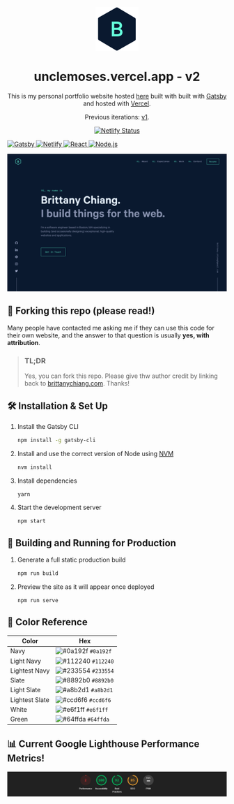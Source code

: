 <div align="center">
  <img alt="Logo" src="https://raw.githubusercontent.com/mosespace/GATSBY-WEBSITE/main/src/images/logo.png" width="100" />
</div>
<h1 align="center">
  unclemoses.vercel.app - v2
</h1>
<p align="center">
  This is my personal portfolio website hosted <a href="https://netlify.uncle-moses.app/" target="_blank">here</a> built with built with <a href="https://www.gatsbyjs.org/" target="_blank">Gatsby</a> and hosted with <a href="https://www.vercel.com/" target="_blank">Vercel</a>.
</p>
<p align="center">
  Previous iterations:
  <a href="https://github.com/mosespace.github.io/" target="_blank">v1</a>.
</p>
<p align="center">
  <a href="https://app.netlify.com/sites/mosespace/deploys" target="_blank">
    <img src="https://api.netlify.com/api/v1/badges/1963b488-7b78-48c9-9e2d-6fb5e47ab3af/deploy-status" alt="Netlify Status" />

![Gatsby](https://img.shields.io/badge/Gatsby-663399.svg?style=for-the-badge&logo=Gatsby&logoColor=white)
![Netlify](https://img.shields.io/badge/Netlify-18f1b6.svg?style=for-the-badge&logo=Netlify&logoColor=white)
![React](https://img.shields.io/badge/React-61DAFB.svg?style=for-the-badge&logo=React&logoColor=black)
![Node.js](https://img.shields.io/badge/Node.js-339933.svg?style=for-the-badge&logo=nodedotjs&logoColor=white)

  </a>
</p>

![demo](https://raw.githubusercontent.com/mosespace/GATSBY-WEBSITE/main/src/images/demo.png)

## 🚨 Forking this repo (please read!)

Many people have contacted me asking me if they can use this code for their own website, and the answer to that question is usually **yes, with attribution**.

> ### TL;DR
>
> Yes, you can fork this repo. Please give thw author credit by linking back to [brittanychiang.com](https://brittanychiang.com). Thanks!

## 🛠 Installation & Set Up

1. Install the Gatsby CLI

   ```sh
   npm install -g gatsby-cli
   ```

2. Install and use the correct version of Node using [NVM](https://github.com/nvm-sh/nvm)

   ```sh
   nvm install
   ```

3. Install dependencies

   ```sh
   yarn
   ```

4. Start the development server

   ```sh
   npm start
   ```

## 🚀 Building and Running for Production

1. Generate a full static production build

   ```sh
   npm run build
   ```

1. Preview the site as it will appear once deployed

   ```sh
   npm run serve
   ```

## 🎨 Color Reference

| Color          | Hex                                                                |
| -------------- | ------------------------------------------------------------------ |
| Navy           | ![#0a192f](https://via.placeholder.com/10/0a192f?text=+) `#0a192f` |
| Light Navy     | ![#112240](https://via.placeholder.com/10/0a192f?text=+) `#112240` |
| Lightest Navy  | ![#233554](https://via.placeholder.com/10/303C55?text=+) `#233554` |
| Slate          | ![#8892b0](https://via.placeholder.com/10/8892b0?text=+) `#8892b0` |
| Light Slate    | ![#a8b2d1](https://via.placeholder.com/10/a8b2d1?text=+) `#a8b2d1` |
| Lightest Slate | ![#ccd6f6](https://via.placeholder.com/10/ccd6f6?text=+) `#ccd6f6` |
| White          | ![#e6f1ff](https://via.placeholder.com/10/e6f1ff?text=+) `#e6f1ff` |
| Green          | ![#64ffda](https://via.placeholder.com/10/64ffda?text=+) `#64ffda` |

## 📊 Current Google Lighthouse Performance Metrics!

![Google Lighthouse Performance Metrics](./src/images/google.png)
